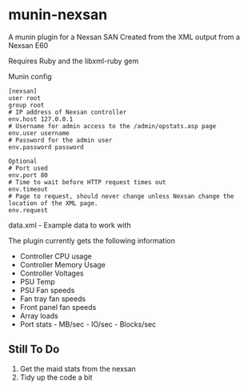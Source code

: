 munin-nexsan
============

A munin plugin for a Nexsan SAN
Created from the XML output from a Nexsan E60

Requires Ruby and the libxml-ruby gem

Munin config

	[nexsan]
	user root
	group root
	# IP address of Nexsan controller
	env.host 127.0.0.1
	# Username for admin access to the /admin/opstats.asp page
	env.user username
	# Password for the admin user
	env.password password

	Optional
	# Port used
	env.port 80
	# Time to wait before HTTP request times out
	env.timeout
	# Page to request, should never change unless Nexsan change the location of the XML page.
	env.request


data.xml - Example data to work with

The plugin currently gets the following information

* Controller CPU usage
* Controller Memory Usage
* Controller Voltages
* PSU Temp
* PSU Fan speeds
* Fan tray fan speeds
* Front panel fan speeds
* Array loads
* Port stats - MB/sec - IO/sec - Blocks/sec


Still To Do
------------

1) Get the maid stats from the nexsan
2) Tidy up the code a bit
